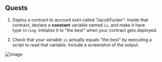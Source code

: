 ## ****Quests****

1. Deploy a contract to account `0x03` called "JacobTucker". Inside that contract, declare a **constant** variable named `is`, and make it have type `String`. Initialize it to "the best" when your contract gets deployed.

3. Check that your variable `is` actually equals "the best" by executing a script to read that variable. Include a screenshot of the output.

![image](https://user-images.githubusercontent.com/48922178/174787105-501bbde3-4d74-4f7a-9500-81894e926749.png)
